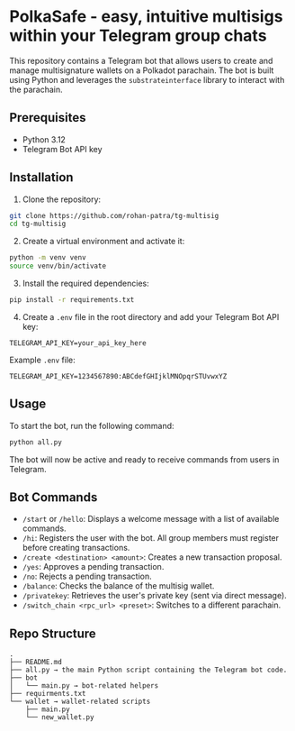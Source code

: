 # PolkaSafe - easy, intuitive multisigs within your Telegram group chats

This repository contains a Telegram bot that allows users to create and manage multisignature wallets on a Polkadot parachain. The bot is built using Python and leverages the `substrateinterface` library to interact with the parachain.

## Prerequisites

- Python 3.12
- Telegram Bot API key

## Installation

1. Clone the repository:

```bash
git clone https://github.com/rohan-patra/tg-multisig
cd tg-multisig
```

2. Create a virtual environment and activate it:

```bash
python -m venv venv
source venv/bin/activate
```

3. Install the required dependencies:

```bash
pip install -r requirements.txt
```

4. Create a `.env` file in the root directory and add your Telegram Bot API key:

```
TELEGRAM_API_KEY=your_api_key_here
```

Example `.env` file:

```
TELEGRAM_API_KEY=1234567890:ABCdefGHIjklMNOpqrSTUvwxYZ
```

## Usage

To start the bot, run the following command:

```bash
python all.py
```

The bot will now be active and ready to receive commands from users in Telegram.

## Bot Commands

- `/start` or `/hello`: Displays a welcome message with a list of available commands.
- `/hi`: Registers the user with the bot. All group members must register before creating transactions.
- `/create <destination> <amount>`: Creates a new transaction proposal.
- `/yes`: Approves a pending transaction.
- `/no`: Rejects a pending transaction.
- `/balance`: Checks the balance of the multisig wallet.
- `/privatekey`: Retrieves the user's private key (sent via direct message).
- `/switch_chain <rpc_url> <preset>`: Switches to a different parachain.

## Repo Structure

```
.
├── README.md
├── all.py → the main Python script containing the Telegram bot code.
├── bot
│   └── main.py → bot-related helpers
├── requirments.txt
└── wallet → wallet-related scripts
    ├── main.py
    └── new_wallet.py
```
